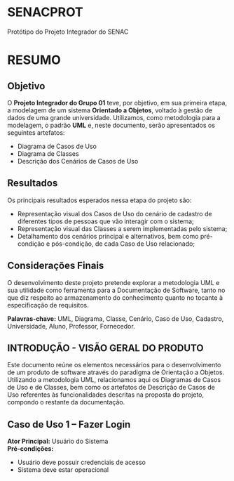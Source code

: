 # SENACPROT
Protótipo do Projeto Integrador do SENAC 


# RESUMO  

## Objetivo
O **Projeto Integrador do Grupo 01** teve, por objetivo, em sua primeira etapa, a modelagem de um sistema **Orientado a Objetos**, voltado à gestão de dados de uma grande universidade.
Utilizamos, como metodologia para a modelagem, o padrão **UML** e, neste documento, serão apresentados os seguintes artefatos:
- Diagrama de Casos de Uso
- Diagrama de Classes
- Descrição dos Cenários de Casos de Uso

## Resultados
Os principais resultados esperados nessa etapa do projeto são:
- Representação visual dos Casos de Uso do cenário de cadastro de diferentes tipos de pessoas que vão interagir com o sistema;
- Representação visual das Classes a serem implementadas pelo sistema;
- Detalhamento dos cenários principal e alternativos, bem como pré-condição e pós-condição, de cada Caso de Uso relacionado; 

## Considerações Finais
O desenvolvimento deste projeto pretende explorar a metodologia UML e sua utilidade como ferramenta para a Documentação de Software, tanto no que diz respeito ao armazenamento do conhecimento quanto no tocante à especificação de requisitos.

**Palavras-chave:** UML, Diagrama, Classe, Cenário, Caso de Uso, Cadastro, Universidade, Aluno, Professor, Fornecedor.

## INTRODUÇÃO - VISÃO GERAL DO PRODUTO 
Este documento reúne os elementos necessários para o desenvolvimento de um produto de software através do paradigma de Orientação a Objetos. Utilizando a metodologia UML, relacionamos aqui os Diagramas de Casos de Uso e de Classes, bem como os artefatos de Descrição de Casos de Uso referentes às funcionalidades descritas na proposta do projeto, compondo o restante da documentação.

## Caso de Uso 1 – Fazer Login
**Ator Principal:** Usuário do Sistema  
**Pré-condições:**
- Usuário deve possuir credenciais de acesso
- Sistema deve estar operacional
